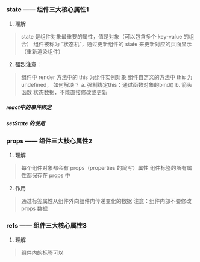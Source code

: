 <!--
 * @Descripttion: 
 * @Author: Gorgio.Liu
 * @version: 
 * @Date: 2023-03-20 08:42:53
 * @LastEditors: Gorgio.Liu
 * @LastEditTime: 2023-04-19 15:37:57
-->
### state —— 组件三大核心属性1

1. 理解
  > state 是组件对象最重要的属性，值是对象（可以包含多个 key-value 的组合）
  > 组件被称为 “状态机”，通过更新组件的 state 来更新对应的页面显示（重新渲染组件）
  
2. 强烈注意：
  > 组件中 render 方法中的 this 为组件实例对象
  > 组件自定义的方法中 this 为 undefined， 如何解决？
    a. 强制绑定this：通过函数对象的bind()
    b. 箭头函数
  > 状态数据，不能直接修改或更新

##### react中的事件绑定

##### setState 的使用

### props —— 组件三大核心属性2

1. 理解
  > 每个组件对象都会有 props（properties 的简写）属性
  > 组件标签的所有属性都保存在 props 中

2. 作用
  > 通过标签属性从组件外向组件内传递变化的数据
  > 注意：组件内部不要修改 props 数据

### refs —— 组件三大核心属性3

1. 理解
  > 组件内的标签可以